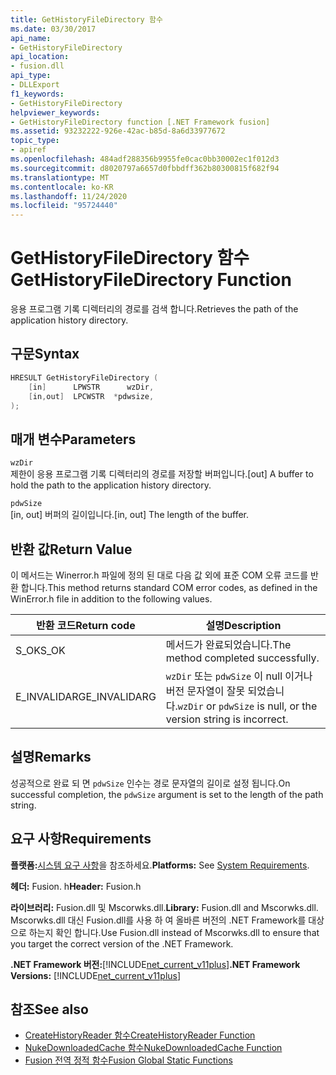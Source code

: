 ```yaml
---
title: GetHistoryFileDirectory 함수
ms.date: 03/30/2017
api_name:
- GetHistoryFileDirectory
api_location:
- fusion.dll
api_type:
- DLLExport
f1_keywords:
- GetHistoryFileDirectory
helpviewer_keywords:
- GetHistoryFileDirectory function [.NET Framework fusion]
ms.assetid: 93232222-926e-42ac-b85d-8a6d33977672
topic_type:
- apiref
ms.openlocfilehash: 484adf288356b9955fe0cac0bb30002ec1f012d3
ms.sourcegitcommit: d8020797a6657d0fbbdff362b80300815f682f94
ms.translationtype: MT
ms.contentlocale: ko-KR
ms.lasthandoff: 11/24/2020
ms.locfileid: "95724440"
---
```

# <a name="gethistoryfiledirectory-function"></a><span data-ttu-id="d528b-102">GetHistoryFileDirectory 함수</span><span class="sxs-lookup"><span data-stu-id="d528b-102">GetHistoryFileDirectory Function</span></span>

<span data-ttu-id="d528b-103">응용 프로그램 기록 디렉터리의 경로를 검색 합니다.</span><span class="sxs-lookup"><span data-stu-id="d528b-103">Retrieves the path of the application history directory.</span></span>  
  
## <a name="syntax"></a><span data-ttu-id="d528b-104">구문</span><span class="sxs-lookup"><span data-stu-id="d528b-104">Syntax</span></span>  
  
```cpp  
HRESULT GetHistoryFileDirectory (  
    [in]      LPWSTR      wzDir,  
    [in,out]  LPCWSTR  *pdwsize,  
);  
```  
  
## <a name="parameters"></a><span data-ttu-id="d528b-105">매개 변수</span><span class="sxs-lookup"><span data-stu-id="d528b-105">Parameters</span></span>  

 `wzDir`  
 <span data-ttu-id="d528b-106">제한이 응용 프로그램 기록 디렉터리의 경로를 저장할 버퍼입니다.</span><span class="sxs-lookup"><span data-stu-id="d528b-106">[out] A buffer to hold the path to the application history directory.</span></span>  
  
 `pdwSize`  
 <span data-ttu-id="d528b-107">[in, out] 버퍼의 길이입니다.</span><span class="sxs-lookup"><span data-stu-id="d528b-107">[in, out] The length of the buffer.</span></span>  
  
## <a name="return-value"></a><span data-ttu-id="d528b-108">반환 값</span><span class="sxs-lookup"><span data-stu-id="d528b-108">Return Value</span></span>  

 <span data-ttu-id="d528b-109">이 메서드는 Winerror.h 파일에 정의 된 대로 다음 값 외에 표준 COM 오류 코드를 반환 합니다.</span><span class="sxs-lookup"><span data-stu-id="d528b-109">This method returns standard COM error codes, as defined in the WinError.h file in addition to the following values.</span></span>  
  
|<span data-ttu-id="d528b-110">반환 코드</span><span class="sxs-lookup"><span data-stu-id="d528b-110">Return code</span></span>|<span data-ttu-id="d528b-111">설명</span><span class="sxs-lookup"><span data-stu-id="d528b-111">Description</span></span>|  
|-----------------|-----------------|  
|<span data-ttu-id="d528b-112">S_OK</span><span class="sxs-lookup"><span data-stu-id="d528b-112">S_OK</span></span>|<span data-ttu-id="d528b-113">메서드가 완료되었습니다.</span><span class="sxs-lookup"><span data-stu-id="d528b-113">The method completed successfully.</span></span>|  
|<span data-ttu-id="d528b-114">E_INVALIDARG</span><span class="sxs-lookup"><span data-stu-id="d528b-114">E_INVALIDARG</span></span>|<span data-ttu-id="d528b-115">`wzDir` 또는 `pdwSize` 이 null 이거나 버전 문자열이 잘못 되었습니다.</span><span class="sxs-lookup"><span data-stu-id="d528b-115">`wzDir` or `pdwSize` is null, or the version string is incorrect.</span></span>|  
  
## <a name="remarks"></a><span data-ttu-id="d528b-116">설명</span><span class="sxs-lookup"><span data-stu-id="d528b-116">Remarks</span></span>  

 <span data-ttu-id="d528b-117">성공적으로 완료 되 면 `pdwSize` 인수는 경로 문자열의 길이로 설정 됩니다.</span><span class="sxs-lookup"><span data-stu-id="d528b-117">On successful completion, the `pdwSize` argument is set to the length of the path string.</span></span>  
  
## <a name="requirements"></a><span data-ttu-id="d528b-118">요구 사항</span><span class="sxs-lookup"><span data-stu-id="d528b-118">Requirements</span></span>  

 <span data-ttu-id="d528b-119">**플랫폼:**[시스템 요구 사항](../../get-started/system-requirements.md)을 참조하세요.</span><span class="sxs-lookup"><span data-stu-id="d528b-119">**Platforms:** See [System Requirements](../../get-started/system-requirements.md).</span></span>  
  
 <span data-ttu-id="d528b-120">**헤더:** Fusion. h</span><span class="sxs-lookup"><span data-stu-id="d528b-120">**Header:** Fusion.h</span></span>  
  
 <span data-ttu-id="d528b-121">**라이브러리:** Fusion.dll 및 Mscorwks.dll.</span><span class="sxs-lookup"><span data-stu-id="d528b-121">**Library:** Fusion.dll and Mscorwks.dll.</span></span> <span data-ttu-id="d528b-122">Mscorwks.dll 대신 Fusion.dll를 사용 하 여 올바른 버전의 .NET Framework를 대상으로 하는지 확인 합니다.</span><span class="sxs-lookup"><span data-stu-id="d528b-122">Use Fusion.dll instead of Mscorwks.dll to ensure that you target the correct version of the .NET Framework.</span></span>  
  
 <span data-ttu-id="d528b-123">**.NET Framework 버전:**[!INCLUDE[net_current_v11plus](../../../../includes/net-current-v11plus-md.md)]</span><span class="sxs-lookup"><span data-stu-id="d528b-123">**.NET Framework Versions:** [!INCLUDE[net_current_v11plus](../../../../includes/net-current-v11plus-md.md)]</span></span>  
  
## <a name="see-also"></a><span data-ttu-id="d528b-124">참조</span><span class="sxs-lookup"><span data-stu-id="d528b-124">See also</span></span>

- [<span data-ttu-id="d528b-125">CreateHistoryReader 함수</span><span class="sxs-lookup"><span data-stu-id="d528b-125">CreateHistoryReader Function</span></span>](createhistoryreader-function.md)
- [<span data-ttu-id="d528b-126">NukeDownloadedCache 함수</span><span class="sxs-lookup"><span data-stu-id="d528b-126">NukeDownloadedCache Function</span></span>](nukedownloadedcache-function.md)
- [<span data-ttu-id="d528b-127">Fusion 전역 정적 함수</span><span class="sxs-lookup"><span data-stu-id="d528b-127">Fusion Global Static Functions</span></span>](fusion-global-static-functions.md)
